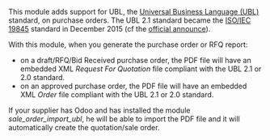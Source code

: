 This module adds support for UBL, the [Universal Business Language
(UBL)](http://ubl.xml.org/) standard, on purchase orders. The UBL 2.1
standard became the [ISO/IEC
19845](http://www.iso.org/iso/catalogue_detail.htm?csnumber=66370)
standard in December 2015 (cf the [official
announce](http://www.prweb.com/releases/2016/01/prweb13186919.htm)).

With this module, when you generate the purchase order or RFQ report:

- on a draft/RFQ/Bid Received purchase order, the PDF file will have an
  embedded XML *Request For Quotation* file compliant with the UBL 2.1
  or 2.0 standard.
- on an approved purchase order, the PDF file will have an embedded XML
  *Order* file compliant with the UBL 2.1 or 2.0 standard.

If your supplier has Odoo and has installed the module
*sale_order_import_ubl*, he will be able to import the PDF file and it
will automatically create the quotation/sale order.
